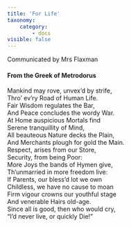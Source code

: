 ```yaml
---
title: 'For Life'
taxonomy:
    category:
        - docs
visible: false
---
```


<div class="author">Communicated by Mrs Flaxman</div>

#### From the Greek of Metrodorus  
  
Mankind may rove, unvex’d by strife,  
Thro’ ev’ry Road of Human Life.  
Fair Wisdom regulates the Bar,  
And Peace concludes the wordy War.  
At Home auspicious Mortals find  
Serene tranquillity of Mind,  
All beauteous Nature decks the Plain,  
And Merchants plough for gold the Main.  
Respect, arises from our Store,  
Security, from being Poor:  
More Joys the bands of Hymen give,  
Th’unmarried in more freedom live:  
If Parents, our bless’d lot we own  
Childless, we have no cause to moan  
Firm vigour crowns our youthful stage  
And venerable Hairs old-age.  
Since all is good, then who would cry,  
“I’d never live, or quickly Die!”